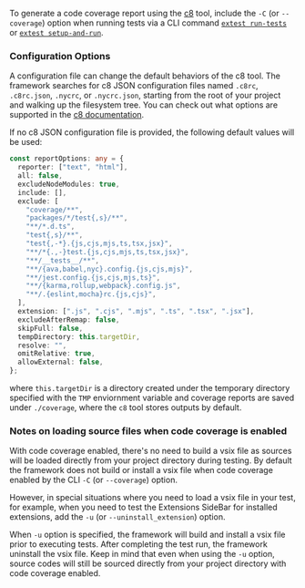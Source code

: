 To generate a code coverage report using the [c8](https://github.com/bcoe/c8) tool, include the `-C` (or `--coverage`)
option when running tests via a CLI command
[`extest run-tests`](Test-Setup#set-up-and-run-tests) or
[`extest setup-and-run`](Test-Setup#run-tests).

### Configuration Options

A configuration file can change the default behaviors of the c8 tool. The framework searches for c8 JSON configuration files named `.c8rc`, `.c8rc.json`, `.nycrc`, or `.nycrc.json`, starting from the root of your project and walking up the filesystem tree. You can check out what options are supported in the [c8 documentation](https://github.com/bcoe/c8?tab=readme-ov-file#cli-options--configuration).

If no c8 JSON configuration file is provided, the following default
values will be used:

```typescript
const reportOptions: any = {
  reporter: ["text", "html"],
  all: false,
  excludeNodeModules: true,
  include: [],
  exclude: [
    "coverage/**",
    "packages/*/test{,s}/**",
    "**/*.d.ts",
    "test{,s}/**",
    "test{,-*}.{js,cjs,mjs,ts,tsx,jsx}",
    "**/*{.,-}test.{js,cjs,mjs,ts,tsx,jsx}",
    "**/__tests__/**",
    "**/{ava,babel,nyc}.config.{js,cjs,mjs}",
    "**/jest.config.{js,cjs,mjs,ts}",
    "**/{karma,rollup,webpack}.config.js",
    "**/.{eslint,mocha}rc.{js,cjs}",
  ],
  extension: [".js", ".cjs", ".mjs", ".ts", ".tsx", ".jsx"],
  excludeAfterRemap: false,
  skipFull: false,
  tempDirectory: this.targetDir,
  resolve: "",
  omitRelative: true,
  allowExternal: false,
};
```

where `this.targetDir` is a directory created under the temporary directory specified with
the `TMP` enviornment variable and coverage reports are saved under `./coverage`, where the `c8` tool stores outputs by default.

### Notes on loading source files when code coverage is enabled

With code coverage enabled, there's no need to build a vsix
file as sources will be loaded directly from your
project directory during testing. By default the framework does not build or install a vsix file when code coverage enabled by the CLI `-C` (or `--coverage`) option.

However, in special situations where you need to load a vsix file in your test, for example, when you need to test the Extensions SideBar for installed extensions, add the `-u` (or `--uninstall_extension`) option.

When `-u` option is specified, the framework will build and install a vsix file prior to executing tests. After completing the test run, the framework uninstall the vsix file.
Keep in mind that even when using the `-u` option, source codes will still be sourced directly from your
project directory with code coverage enabled.
